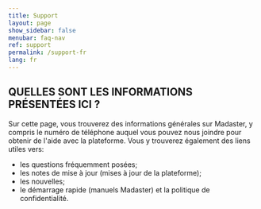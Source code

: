 ```yaml
---
title: Support
layout: page
show_sidebar: false
menubar: faq-nav
ref: support
permalink: /support-fr
lang: fr
---
```



## QUELLES SONT LES INFORMATIONS PRÉSENTÉES ICI ?
Sur cette page, vous trouverez des informations générales sur Madaster, y compris le numéro de téléphone auquel vous pouvez nous joindre pour obtenir de l'aide avec la plateforme. 
Vous y trouverez également des liens utiles vers:
- les questions fréquemment posées;
- les notes de mise à jour (mises à jour de la plateforme);
- les nouvelles;
- le démarrage rapide (manuels Madaster) et la politique de confidentialité.
